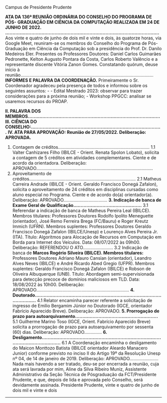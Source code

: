 Campus de Presidente Prudente


**ATA DA 136ª REUNIÃO ORDINÁRIA DO CONSELHO DO PROGRAMA DE PÓS-**
**GRADUAÇÃO EM CIÊNCIA DA COMPUTAÇÃO REALIZADA EM 24 DE JUNHO**
**DE 2022. ..........................................................................................................**
Aos vinte e quatro de junho de dois mil e vinte e dois, às quatorze horas, via Google Meet,
reuniram-se os membros do Conselho do Programa de Pós-Graduação em Ciência da
Computação sob a presidência do Prof. Dr. Danilo Medeiros Eler. Presentes os Professores
Doutores: Daniel Carlos Guimarães Pedronette, Kelton Augusto Pontara da Costa, Carlos
Roberto Valêncio e a representante discente Vitória Zanon Gomes. Constatando quórum, deuse início à reunião..........................................................................................................
**INFORMES E PALAVRA DA COORDENAÇÃO.** Primeiramente o Sr. Coordenador
agradeceu pela presença de todos e informou sobre os seguintes assuntos: - - Edital Mestrado
2023: observar para trazer considerações para a próxima reunião; - Workshop PPGCC:
analisar se usaremos recursos do PROAP.

**II. PALAVRA DOS MEMBROS...........................................................................................**
**III. CIÊNCIA DO CONSELHO:..........................................................................................**
**IV. ATA PARA APROVAÇÃO: Reunião de 27/05/2022. Deliberação: APROVADA.**
1. Contagem de créditos.........................................................................
1.1 Valter Canhizares Filho (IBILCE - Orient. Renata Spolon Lobato), solicita a contagem de
5 créditos em atividades complementares. Ciente e de acordo da orientadora. Deliberação:
APROVADO.............................................................................................
2. Aproveitamento de créditos.....................................................................................
2.1 Matheus Carreira Andrade (IBILCE - Orient. Geraldo Francisco Donegá Zafalon), solicita
o aproveitamento de 24 créditos em disciplinas cursadas como aluno especial no Programa.
Ciente e de acordo do(a) orientador(a). Deliberação: APROVADO...................................
**3. Indicação de banca de Exame Geral de Qualificação...............................................**
3.1 Referendar a indicação de banca de Matheus Pereira Leal (IBILCE). Membros titulares:
Professores Doutores Rodolfo Ipolito Meneguette (orientador), José Remo Ferreira Brega
(FC/Bauru) e Roger Kreutz Immich (UFRN). Membros suplentes: Professores Doutores
Geraldo Francisco Donegá Zafalon (IBILCE/Unesp) e Lourenço Alves Pereira Jr. (ITA).
Título: Algoritmos para Alocação de Recursos em Computação em Borda para Internet dos
Veículos. Data: 08/07/2022 às 09h00. Deliberação: REFERENDOU O ATO........................
3.2 Indicação de banca de **Marcos Rogério Silveira (IBILCE). Membros titulares:**
Professores Doutores Adriano Mauro Cansian (orientador), Leandro Alves Neves (IBILCE) e
André Ricardo Abed Gregio (UFPR). Membros suplentes: Geraldo Francisco Donegá Zafalon
(IBILCE) e Robson de Oliveira Albuquerque (UNB). Título: Abordagem semi-supervisionada
para detecção precoce de domínios maliciosos em TLD. Data: 18/08/2022 às 10h00.
Deliberação: APROVADO..........................................................................
**4. Doutorado.......................................................................................................**
4.1 Relator encaminha parecer referente a solicitação de ingresso de Emilio Bergamim Júnior
no Doutorado (IGCE, orientador Fabrício Aparecido Breve). Deliberação: APROVADO.
**5. Prorrogação de prazo para autoarquivamento.........................................................**
5.1 Guilherme Marino Toso (IGCE, Orient. Fabrício Aparecido Breve) solicita a prorrogação
de prazo para autoarquivamento por sessenta (60) dias. Deliberação: APROVADO..............
**6. Desligamento...................................................................................................................**
6.1 A Coordenação encaminha o desligamento do Maicon Monttozo Batista (IBILCE orientador Aleardo Manacero Junior) conforme previsto no inciso II do Artigo 19º da
Resolução Unesp nº 04, de 14 de janeiro de 2019. Deliberação: APROVADO.......................
Nada mais havendo a ser tratado, deu-se por encerrada a reunião, cuja ata será lavrada por
mim, Aline da Silva Ribeiro Muniz, Assistente Administrativo da Seção Técnica de Pósgraduação da FCT/Presidente Prudente, e que, depois de lida e aprovada pelo Conselho, será
devidamente assinada. Presidente Prudente, vinte e quatro de junho de dois mil e vinte e
dois


-----

